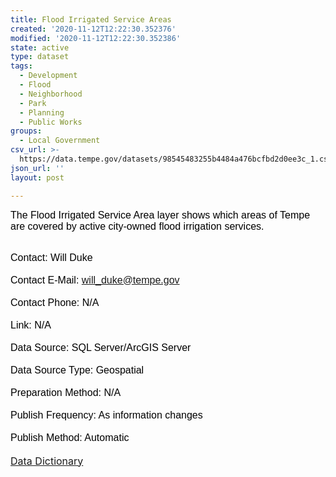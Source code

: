 ```yaml
---
title: Flood Irrigated Service Areas
created: '2020-11-12T12:22:30.352376'
modified: '2020-11-12T12:22:30.352386'
state: active
type: dataset
tags:
  - Development
  - Flood
  - Neighborhood
  - Park
  - Planning
  - Public Works
groups:
  - Local Government
csv_url: >-
  https://data.tempe.gov/datasets/98545483255b4484a476bcfbd2d0ee3c_1.csv?outSR=%7B%22latestWkid%22%3A2868%2C%22wkid%22%3A2868%7D
json_url: ''
layout: post

---
```

<font color='#000000' face='verdana, arial, sans-serif' size='3'>The Flood Irrigated Service Area layer shows which areas of Tempe are covered by active city-owned flood irrigation services.</font><div><font color='#000000' face='verdana, arial, sans-serif' size='3'><br /></font></div><div><font color='#000000' face='verdana, arial, sans-serif' size='3'><div>Contact: Will Duke</div><div><br /></div><div>Contact E-Mail: will_duke@tempe.gov</div><div><br /></div><div>Contact Phone: N/A</div><div><br /></div><div>Link: N/A</div><div><br /></div><div>Data Source: SQL Server/ArcGIS Server</div><div><br /></div><div>Data Source Type: Geospatial</div><div><br /></div><div>Preparation Method: N/A</div><div><br /></div><div>Publish Frequency: As information changes</div><div><br /></div><div>Publish Method: Automatic</div><div><br /></div></font><div><a href='https://gis.tempe.gov/flood-district-dictionary/' target='_blank'><font size='3'>Data Dictionary</font></a><br /></div></div>
